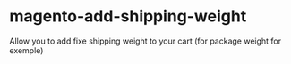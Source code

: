 # magento-add-shipping-weight
Allow you to add fixe shipping weight to your cart (for package weight for exemple)
